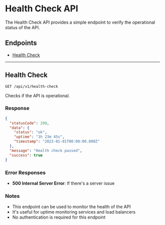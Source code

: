 # Health Check API

The Health Check API provides a simple endpoint to verify the operational status of the API.

## Endpoints

- [Health Check](#health-check)

---

## Health Check

```
GET /api/v1/health-check
```

Checks if the API is operational.

### Response

```json
{
  "statusCode": 200,
  "data": {
    "status": "ok",
    "uptime": "1h 23m 45s",
    "timestamp": "2023-01-01T00:00:00.000Z"
  },
  "message": "Health check passed",
  "success": true
}
```

### Error Responses

- **500 Internal Server Error**: If there's a server issue

### Notes

- This endpoint can be used to monitor the health of the API
- It's useful for uptime monitoring services and load balancers
- No authentication is required for this endpoint
